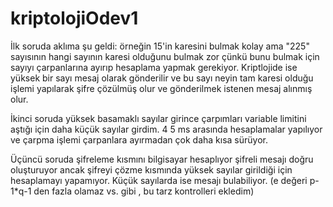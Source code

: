 # kriptolojiOdev1

İlk soruda aklıma şu geldi: örneğin 15'in karesini bulmak kolay ama "225" sayısının hangi sayının karesi olduğunu bulmak zor çünkü bunu bulmak için sayıyı çarpanlarına ayırıp hesaplama yapmak gerekiyor. Kriptlojide ise yüksek bir sayı mesaj olarak gönderilir ve bu sayı neyin tam karesi olduğu işlemi yapılarak şifre çözülmüş olur ve gönderilmek istenen mesaj alınmış olur.

İkinci soruda yüksek basamaklı sayılar girince çarpımları variable limitini aştığı için daha küçük sayılar girdim. 
4 5 ms arasında hesaplamalar yapılıyor ve çarpma işlemi çarpanlara ayırmadan çok daha kısa sürüyor.

Üçüncü soruda şifreleme kısmını bilgisayar hesaplıyor şifreli mesajı doğru oluşturuyor ancak şifreyi çözme kısmında yüksek sayılar girildiği için hesaplamayı yapamıyor. Küçük sayılarda ise mesajı bulabiliyor. (e değeri p-1*q-1 den fazla olamaz vs. gibi , bu tarz kontrolleri ekledim)
